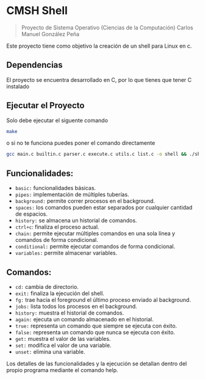 # CMSH Shell
> Proyecto de Sistema Operativo (Ciencias de la Computación)
> Carlos Manuel González Peña

Este proyecto tiene como objetivo la creación de un shell para Linux en c.

## Dependencias
El proyecto se encuentra desarrollado en C, por lo que tienes que tener C instalado

## Ejecutar el Proyecto

Solo debe ejecutar el siguente comando

```bash
make
```

o si no te funciona puedes poner el comando directamente

```bash
gcc main.c builtin.c parser.c execute.c utils.c list.c -o shell && ./shell
```

## Funcionalidades:

- `basic:` funcionalidades básicas.
- `pipes:` implementación de múltiples tuberías.
- `background:` permite correr procesos en el background.
- `spaces:` los comandos pueden estar separados por cualquier cantidad de espacios.
- `history:` se almacena un historial de comandos.
- `ctrl+c`: finaliza el proceso actual.
- `chain:` permite ejecutar múltiples comandos en una sola línea y comandos de forma condicional.
- `conditional:` permite ejecutar comandos de forma condicional.
- `variables:` permite almacenar variables.

## Comandos:

- `cd:` cambia de directorio.
- `exit:` finaliza la ejecución del shell.
- `fg:` trae hacia el foreground el último proceso enviado al background.
- `jobs:` lista todos los procesos en el background.
- `history:` muestra el historial de comandos.
- `again:` ejecuta un comando almacenado en el historial.
- `true:` representa un comando que siempre se ejecuta con éxito.
- `false:` representa un comando que nunca se ejecuta con éxito.
- `get:` muestra el valor de las variables.
- `set:` modifica el valor de una variable.
- `unset:` elimina una variable.

Los detalles de las funcionalidades y la ejecución se detallan dentro del propio programa mediante el comando help.
